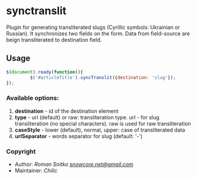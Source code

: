 # synctranslit

Plugin for generating transliterated slugs (Cyrillic symbols: Ukrainian or Russian). It synchronizes two fields on the form. Data from field-source are beign transliterated to destination field.


## Usage

```js
$(document).ready(function(){
         $('#articleTitle').syncTranslit({destination: 'slug'});
});
```

### Available options:

1. **destination** - id of the destination element
2. **type** - url (default) or raw: transliteration type. url - for slug transliteration (no special characters). raw is used for raw transliteration
3. **caseStyle** - lower (default), normal, upper: case of transliterated data
4. **urlSeparator** - words separator for slug (default: '-')

### Copyright
- Author: *Roman Snitko snowcore.net@gmail.com*
- Maintainer: *Chilic*